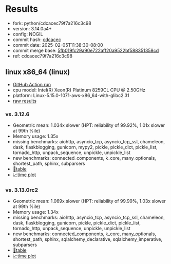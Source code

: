 # Results

- fork: python/cdcacec79f7a216c3c98
- version: 3.14.0a4+
- config: NOGIL
- commit hash: [cdcacec](https://github.com/python/cpython/commit/cdcacec)
- commit date: 2025-02-05T11:38:30-08:00
- commit merge base: [5fb019fc29a90e722aff20a9522bf588351358cd](https://github.com/python/cpython/commit/5fb019fc29a90e722aff20a9522bf588351358cd)
- ref: cdcacec79f7a216c3c98

## linux x86_64 (linux)

- [GitHub Action run](https://github.com/facebookexperimental/free-threading-benchmarking/actions/runs/13169156243)
- cpu model: Intel(R) Xeon(R) Platinum 8259CL CPU @ 2.50GHz
- platform: Linux-5.15.0-1071-aws-x86_64-with-glibc2.31
- [raw results](bm-20250205-linux-x86_64-python-cdcacec79f7a216c3c98-3.14.0a4%2B-cdcacec.json)

### vs. 3.12.6

- Geometric mean: 1.034x slower (HPT: reliability of 99.92%, 1.01x slower at 99th %ile)
- Memory usage: 1.35x
- missing benchmarks: aiohttp, asyncio_tcp, asyncio_tcp_ssl, chameleon, dask, flaskblogging, gunicorn, mypy2, pickle, pickle_dict, pickle_list, tornado_http, unpack_sequence, unpickle, unpickle_list
- new benchmarks: connected_components, k_core, many_optionals, shortest_path, sphinx, subparsers
- [📄table](bm-20250205-linux-x86_64-python-cdcacec79f7a216c3c98-3.14.0a4%2B-cdcacec-vs-3.12.6.md)
- [📈time plot](bm-20250205-linux-x86_64-python-cdcacec79f7a216c3c98-3.14.0a4%2B-cdcacec-vs-3.12.6.svg)

### vs. 3.13.0rc2

- Geometric mean: 1.069x slower (HPT: reliability of 99.99%, 1.03x slower at 99th %ile)
- Memory usage: 1.34x
- missing benchmarks: aiohttp, asyncio_tcp, asyncio_tcp_ssl, chameleon, dask, flaskblogging, gunicorn, pickle, pickle_dict, pickle_list, tornado_http, unpack_sequence, unpickle, unpickle_list
- new benchmarks: connected_components, k_core, many_optionals, shortest_path, sphinx, sqlalchemy_declarative, sqlalchemy_imperative, subparsers
- [📄table](bm-20250205-linux-x86_64-python-cdcacec79f7a216c3c98-3.14.0a4%2B-cdcacec-vs-3.13.0rc2.md)
- [📈time plot](bm-20250205-linux-x86_64-python-cdcacec79f7a216c3c98-3.14.0a4%2B-cdcacec-vs-3.13.0rc2.svg)


